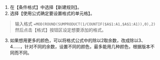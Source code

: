 1. 在【条件格式】中选择【新建规则】。
2. 选择【使用公式确定要设置格式的单元格】。
  > 输入格式
  > `=MOD(ROUND(SUMPRODUCT(1/COUNTIF($A$1:A1,$A$1:A1)),0),2)`
  > 然后点击【格式】按钮区设定想要添加的格式。

3. 如果想用更多的颜色，可以将格式公式中的除以2取余数，改成除以3、4……，针对不同的余数，设置不同的颜色，最多能用几种颜色，根据版本不同而不同。



